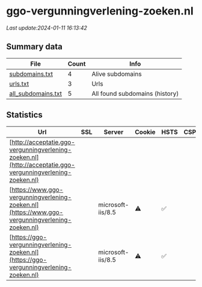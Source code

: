 # ggo-vergunningverlening-zoeken.nl
*Last update:2024-01-11 16:13:42*
## Summary data
| File       | Count | Info |
|------------|-------|------|
|[subdomains.txt](/data/ggo-vergunningverlening-zoeken/subdomains.txt)|4|Alive subdomains|
|[urls.txt](/data/ggo-vergunningverlening-zoeken/urls.txt)|3|Urls|
|[all_subdomains.txt](/data/ggo-vergunningverlening-zoeken/all_subdomains.txt)|5|All found subdomains (history)|
## Statistics
| Url | SSL | Server | Cookie | HSTS | CSP | XFO | XXP | RP | Tech |
|------------|-------|------|------|------|------|------|------|------|------|
|[http://acceptatie.ggo-vergunningverlening-zoeken.nl](http://acceptatie.ggo-vergunningverlening-zoeken.nl)| | | | | | | |:white_check_mark: ||
|[https://www.ggo-vergunningverlening-zoeken.nl](https://www.ggo-vergunningverlening-zoeken.nl)| |microsoft-iis/8.5|:warning: |:white_check_mark: | | | |:white_check_mark: |HSTS IIS:8.5 Microso...|
|[https://ggo-vergunningverlening-zoeken.nl](https://ggo-vergunningverlening-zoeken.nl)| |microsoft-iis/8.5|:warning: |:white_check_mark: | | | |:white_check_mark: |HSTS IIS:8.5 Microso...|